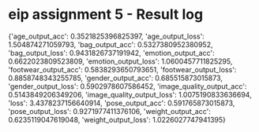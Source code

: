# eip assignment 5 - Result log

{'age_output_acc': 0.3521825396825397,
 'age_output_loss': 1.504874271059793,
 'bag_output_acc': 0.5327380952380952,
 'bag_output_loss': 0.9431826737191942,
 'emotion_output_acc': 0.6622023809523809,
 'emotion_output_loss': 1.0600457711825295,
 'footwear_output_acc': 0.5838293650793651,
 'footwear_output_loss': 0.8858748343255785,
 'gender_output_acc': 0.685515873015873,
 'gender_output_loss': 0.5902978607586452,
 'image_quality_output_acc': 0.5143849206349206,
 'image_quality_output_loss': 1.0075190833636694,
 'loss': 3.4378237156640914,
 'pose_output_acc': 0.591765873015873,
 'pose_output_loss': 0.9271977411376106,
 'weight_output_acc': 0.6235119047619048,
 'weight_output_loss': 1.0226027747941395}
